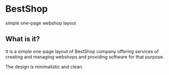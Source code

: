 # BestShop
simple one-page webshop layout

## What is it?
It is a simple one-page layout of BestShop company offering services of creating and managing webshops and providing software for that purpose.

The design is minimalistic and clean.
